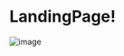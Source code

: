# LandingPage!
![image](https://user-images.githubusercontent.com/100854994/221697748-b9f46169-7d1e-4d3b-8fec-d20be3727916.png)
